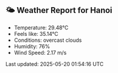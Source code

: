 <!-- WEATHER-START -->
## 🌤 Weather Report for Hanoi

- Temperature: 29.48°C
- Feels like: 35.14°C
- Conditions: overcast clouds
- Humidity: 76%
- Wind Speed: 2.17 m/s

Last updated: 2025-05-20 01:54:16 UTC
<!-- WEATHER-END -->

